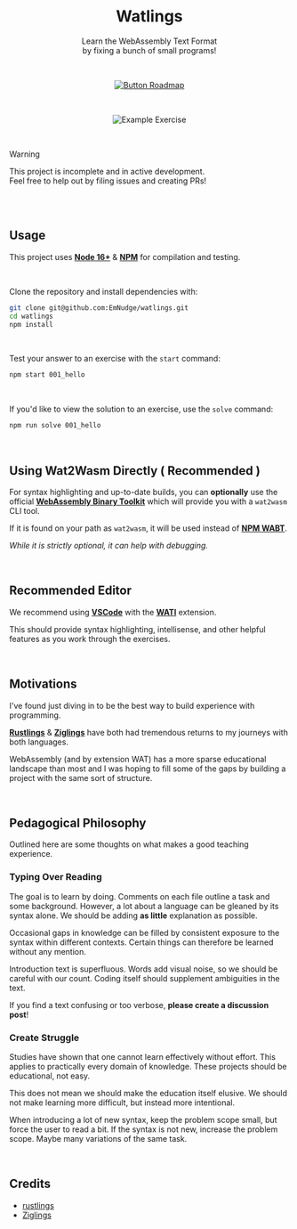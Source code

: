 
<div align = center >

# Watlings

Learn the WebAssembly Text Format  
by fixing a bunch of small programs!

<br>

[![Button Roadmap]][Roadmap]

<br>

![Example Exercise]

</div>

<br>

> [!WARNING]
> This project is incomplete and in active development.  
> Feel free to help out by filing issues and creating PRs!


<br>
<br>

## Usage

This project uses **[Node 16+]** & **[NPM]** for compilation and testing.

<br>

Clone the repository and install dependencies with:

```sh
git clone git@github.com:EmNudge/watlings.git
cd watlings
npm install
```

<br>

Test your answer to an exercise with the `start` command:

```sh
npm start 001_hello
```

<br>

If you'd like to view the solution to an exercise, use the `solve` command:

```sh
npm run solve 001_hello
```

<br>

## Using Wat2Wasm Directly ( Recommended )

For syntax highlighting and up-to-date builds, you can **optionally** use the official **[WebAssembly Binary Toolkit][WABT]** which will provide you with a `wat2wasm` CLI tool.

If it is found on your path as `wat2wasm`, it will be used instead of **[NPM WABT]**.

*While it is strictly optional, it can help with debugging.*

<br>

## Recommended Editor

We recommend using **[VSCode]** with the **[WATI]** extension.

This should provide syntax highlighting, intellisense, and other helpful features as you work through the exercises.

<br>

## Motivations

I've found just diving in to be the best way to build experience with programming. 

**[Rustlings]** & **[Ziglings]** have both had tremendous returns to my journeys with both languages.

WebAssembly (and by extension WAT) has a more sparse educational landscape than most and I was hoping to fill some of the gaps by building a project with the same sort of structure.

<br>

## Pedagogical Philosophy

Outlined here are some thoughts on what makes a good teaching experience.

### Typing Over Reading

The goal is to learn by doing. Comments on each file outline a task and some background. However, a lot about a language can be gleaned by its syntax alone. We should be adding **as little** explanation as possible. 

Occasional gaps in knowledge can be filled by consistent exposure to the syntax within different contexts. Certain things can therefore be learned without any mention.

Introduction text is superfluous. Words add visual noise, so we should be careful with our count. Coding itself should supplement ambiguities in the text.

If you find a text confusing or too verbose, **please create a discussion post**!

### Create Struggle

Studies have shown that one cannot learn effectively without effort. This applies to practically every domain of knowledge. These projects should be educational, not easy.

This does not mean we should make the education itself elusive. We should not make learning more difficult, but instead more intentional.

When introducing a lot of new syntax, keep the problem scope small, but force the user to read a bit. If the syntax is not new, increase the problem scope. Maybe many variations of the same task.

<br>

## Credits

- [rustlings](https://github.com/rust-lang/rustlings)
- [Ziglings](https://github.com/ratfactor/ziglings)


<!----------------------------------------------------------------------------->

[Example Exercise]:https://github.com/EmNudge/watlings/assets/24513691/a777c665-fd13-4422-a570-2d3669b0ee94

[NPM WABT]: https://www.npmjs.com/package/wabt
[VSCode]: https://code.visualstudio.com
[WATI]: https://github.com/NateLevin1/wati
[WABT]: https://github.com/WebAssembly/wabt
[Node 16+]: https://nodejs.org/en
[NPM]: https://www.npmjs.com/

[Roadmap]: https://github.com/users/EmNudge/projects/1

[Button Roadmap]: https://img.shields.io/badge/Roadmap-19A974?style=for-the-badge&logoColor=white&logo=openstreetmap

[Rustlings]: https://github.com/rust-lang/rustlings
[ziglings]: https://github.com/ratfactor/ziglings